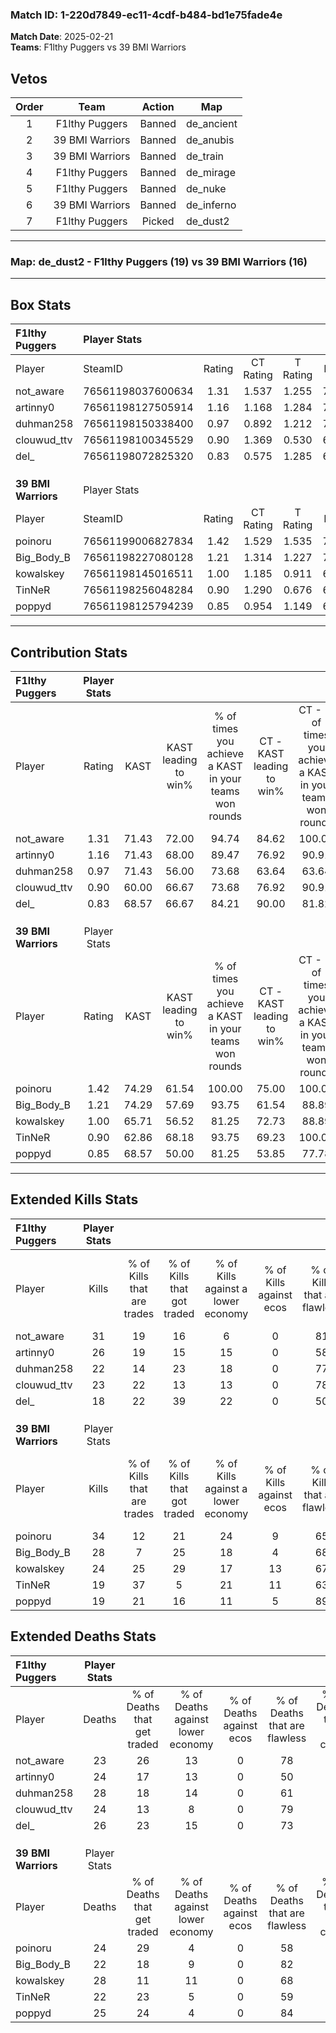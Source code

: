 ### Match ID: 1-220d7849-ec11-4cdf-b484-bd1e75fade4e  
**Match Date**: 2025-02-21  
**Teams**: F1lthy Puggers vs 39 BMI Warriors  

## Vetos  

| Order | Team | Action | Map |
| :---: | :--: | :----: | --- |
| 1 | F1lthy Puggers | Banned | de_ancient |
| 2 | 39 BMI Warriors | Banned | de_anubis |
| 3 | 39 BMI Warriors | Banned | de_train |
| 4 | F1lthy Puggers | Banned | de_mirage |
| 5 | F1lthy Puggers | Banned | de_nuke |
| 6 | 39 BMI Warriors | Banned | de_inferno |
| 7 | F1lthy Puggers | Picked | de_dust2 |

---  

### **Map**: de_dust2 - F1lthy Puggers (19) vs 39 BMI Warriors (16)  
---  

## Box Stats  

| **F1lthy Puggers**  | Player Stats      |        |           |          |       |      |       |         |        |      |     |
| :- | :- | :-: | :-: | :-: | :-: | :-: | :-: | :-: | :-: | :-: | :-: |
| Player              | SteamID           | Rating | CT Rating | T Rating | KAST  | ADR  | Kills | Assists | Deaths | K/D  | HS% |
| not_aware           | 76561198037600634 |  1.31  |   1.537   |  1.255   | 71.43 | 92.5 |  31   |    5    |   23   | 1.35 | 29  |
| artinny0            | 76561198127505914 |  1.16  |   1.168   |  1.284   | 71.43 | 87.2 |  26   |    8    |   24   | 1.08 | 50  |
| duhman258           | 76561198150338400 |  0.97  |   0.892   |  1.212   | 71.43 | 73.2 |  22   |   13    |   28   | 0.79 | 50  |
| clouwud_ttv         | 76561198100345529 |  0.90  |   1.369   |  0.530   | 60.00 | 60.3 |  23   |    3    |   24   | 0.96 | 34  |
| del_                | 76561198072825320 |  0.83  |   0.575   |  1.285   | 68.57 | 59.7 |  18   |    9    |   26   | 0.69 | 66  |
|                     |                   |        |           |          |       |      |       |         |        |      |     |
|                     |                   |        |           |          |       |      |       |         |        |      |     |
|                     |                   |        |           |          |       |      |       |         |        |      |     |
| **39 BMI Warriors** | Player Stats      |        |           |          |       |      |       |         |        |      |     |
| Player              | SteamID           | Rating | CT Rating | T Rating | KAST  | ADR  | Kills | Assists | Deaths | K/D  | HS% |
| poinoru             | 76561199006827834 |  1.42  |   1.529   |  1.535   | 74.29 | 99.7 |  34   |    8    |   24   | 1.42 | 47  |
| Big_Body_B          | 76561198227080128 |  1.21  |   1.314   |  1.227   | 74.29 | 74.0 |  28   |    4    |   22   | 1.27 | 50  |
| kowalskey           | 76561198145016511 |  1.00  |   1.185   |  0.911   | 65.71 | 85.4 |  24   |    6    |   28   | 0.86 | 41  |
| TinNeR              | 76561198256048284 |  0.90  |   1.290   |  0.676   | 62.86 | 67.8 |  19   |    9    |   22   | 0.86 | 63  |
| poppyd              | 76561198125794239 |  0.85  |   0.954   |  1.149   | 68.57 | 60.7 |  19   |    3    |   25   | 0.76 | 68  |
---  

## Contribution Stats  

| **F1lthy Puggers**  | Player Stats |       |                      |                                                        |                           |                                                             |                          |                                                            |
| :- | :-: | :-: | :-: | :-: | :-: | :-: | :-: | :-: |
| Player              |    Rating    | KAST  | KAST leading to win% | % of times you achieve a KAST in your teams won rounds | CT - KAST leading to win% | CT - % of times you achieve a KAST in your teams won rounds | T - KAST leading to win% | T - % of times you achieve a KAST in your teams won rounds |
| not_aware           |     1.31     | 71.43 |        72.00         |                         94.74                          |           84.62           |                           100.00                            |          58.33           |                           87.50                            |
| artinny0            |     1.16     | 71.43 |        68.00         |                         89.47                          |           76.92           |                            90.91                            |          58.33           |                           87.50                            |
| duhman258           |     0.97     | 71.43 |        56.00         |                         73.68                          |           63.64           |                            63.64                            |          50.00           |                           87.50                            |
| clouwud_ttv         |     0.90     | 60.00 |        66.67         |                         73.68                          |           76.92           |                            90.91                            |          50.00           |                           50.00                            |
| del_                |     0.83     | 68.57 |        66.67         |                         84.21                          |           90.00           |                            81.82                            |          50.00           |                           87.50                            |
|                     |              |       |                      |                                                        |                           |                                                             |                          |                                                            |
|                     |              |       |                      |                                                        |                           |                                                             |                          |                                                            |
|                     |              |       |                      |                                                        |                           |                                                             |                          |                                                            |
| **39 BMI Warriors** | Player Stats |       |                      |                                                        |                           |                                                             |                          |                                                            |
| Player              |    Rating    | KAST  | KAST leading to win% | % of times you achieve a KAST in your teams won rounds | CT - KAST leading to win% | CT - % of times you achieve a KAST in your teams won rounds | T - KAST leading to win% | T - % of times you achieve a KAST in your teams won rounds |
| poinoru             |     1.42     | 74.29 |        61.54         |                         100.00                         |           75.00           |                           100.00                            |          50.00           |                           100.00                           |
| Big_Body_B          |     1.21     | 74.29 |        57.69         |                         93.75                          |           61.54           |                            88.89                            |          53.85           |                           100.00                           |
| kowalskey           |     1.00     | 65.71 |        56.52         |                         81.25                          |           72.73           |                            88.89                            |          41.67           |                           71.43                            |
| TinNeR              |     0.90     | 62.86 |        68.18         |                         93.75                          |           69.23           |                           100.00                            |          66.67           |                           85.71                            |
| poppyd              |     0.85     | 68.57 |        50.00         |                         81.25                          |           53.85           |                            77.78                            |          46.15           |                           85.71                            |
---  

## Extended Kills Stats  

| **F1lthy Puggers**  | Player Stats |                            |                            |                                    |                         |                              |                                 |                                       |                    |           |
| :- | :-: | :-: | :-: | :-: | :-: | :-: | :-: | :-: | :-: | :-: |
| Player              |    Kills     | % of Kills that are trades | % of Kills that got traded | % of Kills against a lower economy | % of Kills against ecos | % of Kills that are flawless | % of Kills that are close duels | % of Kills that are assisted by flash | Pistol Round Kills | AWP Kills |
| not_aware           |      31      |             19             |             16             |                 6                  |            0            |              81              |                6                |                   0                   |         1          |    14     |
| artinny0            |      26      |             19             |             15             |                 15                 |            0            |              58              |                4                |                   8                   |         2          |     0     |
| duhman258           |      22      |             14             |             23             |                 18                 |            0            |              77              |                5                |                   0                   |         1          |     3     |
| clouwud_ttv         |      23      |             22             |             13             |                 13                 |            0            |              78              |                4                |                   0                   |         0          |    12     |
| del_                |      18      |             22             |             39             |                 22                 |            0            |              50              |               11                |                  22                   |         1          |     0     |
|                     |              |                            |                            |                                    |                         |                              |                                 |                                       |                    |           |
|                     |              |                            |                            |                                    |                         |                              |                                 |                                       |                    |           |
|                     |              |                            |                            |                                    |                         |                              |                                 |                                       |                    |           |
| **39 BMI Warriors** | Player Stats |                            |                            |                                    |                         |                              |                                 |                                       |                    |           |
| Player              |    Kills     | % of Kills that are trades | % of Kills that got traded | % of Kills against a lower economy | % of Kills against ecos | % of Kills that are flawless | % of Kills that are close duels | % of Kills that are assisted by flash | Pistol Round Kills | AWP Kills |
| poinoru             |      34      |             12             |             21             |                 24                 |            9            |              65              |                0                |                   0                   |         4          |     5     |
| Big_Body_B          |      28      |             7              |             25             |                 18                 |            4            |              68              |                7                |                   0                   |         3          |     1     |
| kowalskey           |      24      |             25             |             29             |                 17                 |           13            |              67              |                8                |                  13                   |         1          |     5     |
| TinNeR              |      19      |             37             |             5              |                 21                 |           11            |              63              |                0                |                   0                   |         2          |     0     |
| poppyd              |      19      |             21             |             16             |                 11                 |            5            |              89              |                5                |                   0                   |         0          |     4     |
## Extended Deaths Stats  

| **F1lthy Puggers**  | Player Stats |                             |                                   |                          |                               |                            |                           |               |
| :- | :-: | :-: | :-: | :-: | :-: | :-: | :-: | :-: |
| Player              |    Deaths    | % of Deaths that get traded | % of Deaths against lower economy | % of Deaths against ecos | % of Deaths that are flawless | % of Deaths that are close | % of Deaths while blinded | Deaths to AWP |
| not_aware           |      23      |             26              |                13                 |            0             |              78               |             4              |             4             |       3       |
| artinny0            |      24      |             17              |                13                 |            0             |              50               |             8              |             0             |       2       |
| duhman258           |      28      |             18              |                14                 |            0             |              61               |             0              |             4             |       3       |
| clouwud_ttv         |      24      |             13              |                 8                 |            0             |              79               |             0              |             0             |       5       |
| del_                |      26      |             23              |                15                 |            0             |              73               |             8              |             4             |       2       |
|                     |              |                             |                                   |                          |                               |                            |                           |               |
|                     |              |                             |                                   |                          |                               |                            |                           |               |
|                     |              |                             |                                   |                          |                               |                            |                           |               |
| **39 BMI Warriors** | Player Stats |                             |                                   |                          |                               |                            |                           |               |
| Player              |    Deaths    | % of Deaths that get traded | % of Deaths against lower economy | % of Deaths against ecos | % of Deaths that are flawless | % of Deaths that are close | % of Deaths while blinded | Deaths to AWP |
| poinoru             |      24      |             29              |                 4                 |            0             |              58               |             13             |             4             |       6       |
| Big_Body_B          |      22      |             18              |                 9                 |            0             |              82               |             5              |             5             |       6       |
| kowalskey           |      28      |             11              |                11                 |            0             |              68               |             11             |             7             |       8       |
| TinNeR              |      22      |             23              |                 5                 |            0             |              59               |             0              |             9             |       3       |
| poppyd              |      25      |             24              |                 4                 |            0             |              84               |             0              |             0             |       6       |
